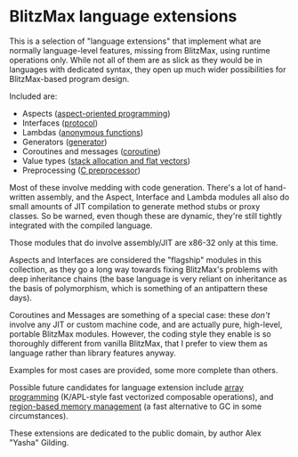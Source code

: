 
 BlitzMax language extensions
==============================

This is a selection of "language extensions" that implement what are normally language-level features, missing from BlitzMax, using runtime operations only. While not all of them are as slick as they would be in languages with dedicated syntax, they open up much wider possibilities for BlitzMax-based program design.

Included are:

 - Aspects ([aspect-oriented programming](https://en.wikipedia.org/wiki/Aspect-oriented_programming))
 - Interfaces ([protocol](https://en.wikipedia.org/wiki/Protocol_%28object-oriented_programming%29))
 - Lambdas ([anonymous functions](https://en.wikipedia.org/wiki/Anonymous_function))
 - Generators ([generator](https://en.wikipedia.org/wiki/Generator_%28computer_programming%29))
 - Coroutines and messages ([coroutine](https://en.wikipedia.org/wiki/Coroutine))
 - Value types ([stack allocation and flat vectors](https://en.wikipedia.org/wiki/Value_type))
 - Preprocessing ([C preprocessor](https://en.wikipedia.org/wiki/C_preprocessor))

Most of these involve medding with code generation. There's a lot of hand-written assembly, and the Aspect, Interface and Lambda modules all also do small amounts of JIT compilation to generate method stubs or proxy classes. So be warned, even though these are dynamic, they're still tightly integrated with the compiled language.

Those modules that do involve assembly/JIT are x86-32 only at this time.

Aspects and Interfaces are considered the "flagship" modules in this collection, as they go a long way towards fixing BlitzMax's problems with deep inheritance chains (the base language is very reliant on inheritance as the basis of polymorphism, which is something of an antipattern these days).

Coroutines and Messages are something of a special case: these *don't* involve any JIT or custom machine code, and are actually pure, high-level, portable BlitzMax modules. However, the coding style they enable is so thoroughly different from vanilla BlitzMax, that I prefer to view them as language rather than library features anyway.

Examples for most cases are provided, some more complete than others.

Possible future candidates for language extension include [array programming](https://en.wikipedia.org/wiki/Array_programming) (K/APL-style fast vectorized composable operations), and [region-based memory management](https://en.wikipedia.org/wiki/Region-based_memory_management) (a fast alternative to GC in some circumstances).

These extensions are dedicated to the public domain, by author Alex "Yasha" Gilding.

